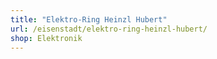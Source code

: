 ```yaml
---
title: "Elektro-Ring Heinzl Hubert"
url: /eisenstadt/elektro-ring-heinzl-hubert/
shop: Elektronik
---
```

